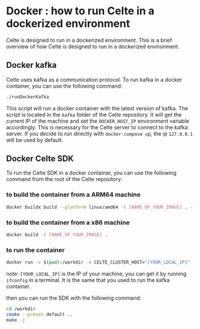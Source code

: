 
# Docker : how to run Celte in a dockerized environment

Celte is designed to run in a dockerized environment. This is a brief overview of how Celte is designed to run in a dockerized environment.

## Docker kafka

Celte uses kafka as a communication protocol. To run kafka in a docker container, you can use the following command:

```bash
./runDockerKafka
```
This script will run a docker container with the latest version of kafka. The script is located in the `kafka` folder of the Celte repository. It will get the current IP of the machine and set the `DOCKER_HOST_IP` environment variable accordingly. This is necessary for the Celte server to connect to the kafka server.
If you decide to run directly with `docker-compose up`, the ip `127.0.0.1` will be used by default.


## Docker Celte SDK

To run the Celte SDK in a docker container, you can use the following command from the root of the Celte repository:

### to build the container from a ARM64 machine
```bash
docker buildx build --platform linux/amd64 -t [NAME_OF_YOUR_IMAGE] . --output type=docker
```

### to build the container from a x86 machine
```bash
docker build -t [NAME_OF_YOUR_IMAGE] .
```

### to run the container
```bash
docker run -v $(pwd):/workdir -e CELTE_CLUSTER_HOST="[YOUR_LOCAL_IP]" -it [NAME_OF_YOUR_IMAGE] /bin/bash
```
note: `[YOUR_LOCAL_IP]` is the IP of your machine, you can get it by running `ifconfig` in a terminal. It is the same that you used to run the kafka container.


then you can run the SDK with the following command:
```bash
cd /workdir
cmake --preset default ..
make -j
```
